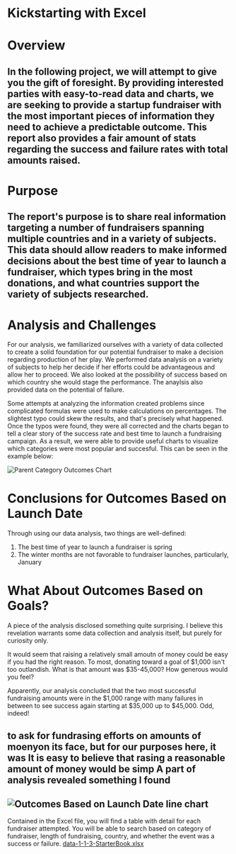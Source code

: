 # Kickstarting with Excel

# Overview
## In the following project, we will attempt to give you the gift of foresight. By providing interested parties with easy-to-read data and charts, we are seeking to provide a startup fundraiser with the most important pieces of information they need to achieve a predictable outcome. This report also provides a fair amount of stats regarding the success and failure rates with total amounts raised. 

# Purpose

## The report's purpose is to share real information targeting a number of fundraisers spanning multiple countries and in a variety of subjects. This data should allow readers to make informed decisions about the best time of year to launch a fundraiser, which types bring in the most donations, and what countries support the variety of subjects researched.  

# Analysis and Challenges
For our analysis, we familiarized ourselves with a variety of data collected to create a solid foundation for our potential fundraiser to make a decision regarding production of her play. We performed data analysis on a variety of subjects to help her decide if her efforts could be advantageous and allow her to proceed. We also looked at the possibility of success based on which country she would stage the performance. The anaylsis also provided data on the potential of failure.

Some attempts at analyzing the information created problems since complicated formulas were used to make calculations on percentages. The slightest typo could skew the results, and that's precisely what happened. Once the typos were found, they were all corrected and the charts began to tell a clear story of the success rate and best time to launch a fundraising campaign. As a result, we were able to provide useful charts to visualize which categories were most popular and succesful. This can be seen in the example below:

![Parent Category Outcomes Chart](https://user-images.githubusercontent.com/116729611/198903127-09db48e6-ca53-4844-9b1f-c5bd8f1721c2.png)

# Conclusions for Outcomes Based on Launch Date
Through using our data analysis, two things are well-defined:

1. The best time of year to launch a fundraiser is spring
2. The winter months are not favorable to fundraiser launches, particularly, January

# What About Outcomes Based on Goals?
A piece of the analysis disclosed something quite surprising. I believe this revelation warrants some data collection and analysis itself, but purely for curiosity only.

It would seem that raising a relatively small amoutn of money could be easy if you had the right reason. To most, donating toward a goal of $1,000 isn't too outlandish. What is that amount was $35-45,000? How generous would you feel?

Apparently, our analysis concluded that the two most successful fundraising amounts were in the $1,000 range with many failures in between to see success again starting at $35,000 up to $45,000. Odd, indeed! 

to ask for fundrasing efforts on amounts of moenyon its face, but for our purposes here, it was  It is easy to believe that rasing a reasonable amount of money would be simp
A part of analysis revealed something I found 
---
![Outcomes Based on Launch Date line chart](https://user-images.githubusercontent.com/116729611/198903149-f953436e-e284-40da-b23f-84fe5c3d19a5.png)
---
Contained in the Excel file, you will find a table with detail for each fundraiser attempted. You will be able to search based on category of fundraiser, length of fundraising, country, and whether the event was a success or failure.
[data-1-1-3-StarterBook.xlsx](https://github.com/donnafraser/kickstarter-analysis/files/9896868/data-1-1-3-StarterBook.xlsx)
